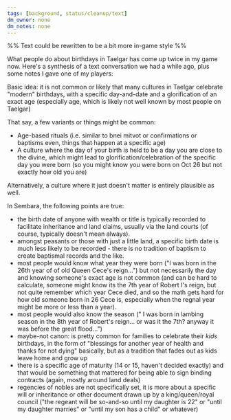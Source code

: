 ```yaml
---
tags: [background, status/cleanup/text]
dm_owner: none
dm_notes: none
---
```


%% Text could be rewritten to be a bit more in-game style %%

What people do about birthdays in Taelgar has come up twice in my game now. Here's a synthesis of a text conversation we had a while ago, plus some notes I gave one of my players:

Basic idea: it is not common or likely that many cultures in Taelgar celebrate "modern" birthdays, with a specific day-and-date and a glorification of an exact age (especially age, which is likely not well known by most people on Taelgar)

That say, a few variants or things might be common:

* Age-based rituals (i.e. similar to bnei mitvot or confirmations or baptisms even, things that happen at a specific age)
* A culture where the day of your birth is held to be a day you are close to the divine, which might lead to glorification/celebration of the specific day you were born (so you might know you were born on Oct 26 but not exactly how old you are)

Alternatively, a culture where it just doesn't matter is entirely plausible as well.

In Sembara, the following points are true:

* the birth date of anyone with wealth or title is typically recorded to facilitate inheritance and land claims, usually via the land courts (of course, typically doesn't mean always). 
* amongst peasants or those with just a little land, a specific birth date is much less likely to be recorded - there is no tradition of baptism to create baptismal records and the like. 
* most people would know what year they were born ("I was born in the 26th year of of old Queen Cece's reign...") but not necessarily the day and knowing someone's exact age is not common (and can be hard to calculate, someone might know its the 7th year of Robert I's reign, but not quite remember which year Cece died, and so the math gets hard for how old someone born in 26 Cece is, especially when the regnal year might be more or less than a year).
* most people would also know the season (" I was born in lambing season in the 8th year of Robert's reign... or was it the 7th? anyway it was before the great flood...")
* maybe-not canon: is pretty common for families to celebrate their _kids_ birthdays, in the form of "blessings for another year of health and thanks for not dying" basically, but as a tradition that fades out as kids leave home and grow up
* there is a specific age of maturity (14 or 15, haven't decided exactly) and that would be something that mattered for being able to sign binding contracts (again, mostly around land deals)
* regencies of nobles are not specifically set, it is more about a specific will or inheritance or other document drawn up by a king/queen/royal council ("the regeant will be so-and-so until my daughter is 22" or "until my daughter marries" or "until my son has a child" or whatever)